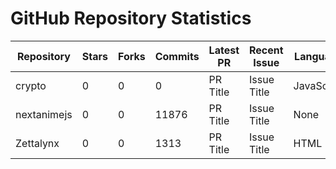 # GitHub Repository Statistics
| Repository | Stars | Forks | Commits | Latest PR | Recent Issue | Language | Contributions |
|------------|-------|-------|---------|-----------|--------------|----------|---------------|
| crypto | 0 | 0 | 0 | PR Title | Issue Title | JavaScript | 91 |
| nextanimejs | 0 | 0 | 11876 | PR Title | Issue Title | None | 30 |
| Zettalynx | 0 | 0 | 1313 | PR Title | Issue Title | HTML | 17 |
